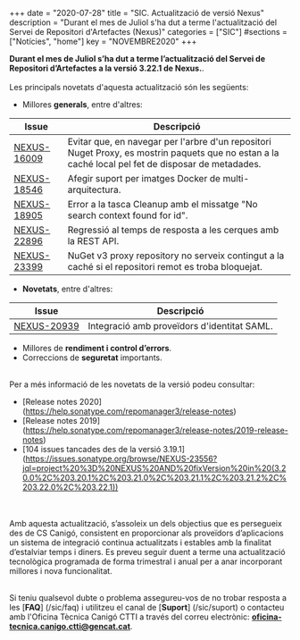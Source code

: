 +++
date        = "2020-07-28"
title       = "SIC. Actualització de versió Nexus"
description = "Durant el mes de Juliol s'ha dut a terme l'actualització del Servei de Repositori d'Artefactes (Nexus)"
categories  = ["SIC"]
#sections    = ["Notícies", "home"]
key         = "NOVEMBRE2020"
+++

**Durant el mes de Juliol s’ha dut a terme l’actualització del Servei de Repositori d’Artefactes a la versió 3.22.1 de Nexus.**.
<br>
<br>
Les principals novetats d'aquesta actualització són les següents:
<br>

* Millores **generals**, entre d'altres:

|Issue|Descripció|
|-----------|----------|
|[NEXUS-16009](https://issues.sonatype.org/browse/NEXUS-16009)|Evitar que, en navegar per l'arbre d'un repositori Nuget Proxy, es mostrin paquets que no estan a la caché local pel fet de disposar de metadades.|
|[NEXUS-18546](https://issues.sonatype.org/browse/NEXUS-18546)|Afegir suport per imatges Docker de multi-arquitectura.|
|[NEXUS-18905](https://issues.sonatype.org/browse/NEXUS-18905)|Error a la tasca Cleanup amb el missatge "No search context found for id".|
|[NEXUS-22896](https://issues.sonatype.org/browse/NEXUS-22896)|Regressió al temps de resposta a les cerques amb la REST API.|
|[NEXUS-23399](https://issues.sonatype.org/browse/NEXUS-23399)|NuGet v3 proxy repository no serveix contingut a la caché si el repositori remot es troba bloquejat.|

* **Novetats**, entre d'altres:

|Issue|Descripció|
|-----------|----------|
|[NEXUS-20939](https://issues.sonatype.org/browse/NEXUS-20939)|Integració amb proveïdors d'identitat SAML.|

* Millores de **rendiment i control d’errors**.
* Correccions de **seguretat** importants.

<br>
Per a més informació de les novetats de la versió podeu consultar:

- [Release notes 2020] (https://help.sonatype.com/repomanager3/release-notes)
- [Release notes 2019] (https://help.sonatype.com/repomanager3/release-notes/2019-release-notes)
- [104 issues tancades des de la versió 3.19.1] (https://issues.sonatype.org/browse/NEXUS-23556?jql=project%20%3D%20NEXUS%20AND%20fixVersion%20in%20(3.20.0%2C%203.20.1%2C%203.21.0%2C%203.21.1%2C%203.21.2%2C%203.22.0%2C%203.22.1))

<br>
<br>
Amb aquesta actualització, s’assoleix un dels objectius que es persegueix des de CS Canigó, consistent en proporcionar als
proveïdors d’aplicacions un sistema de integració continua actualitzats i estables amb la finalitat d’estalviar temps i diners.
Es preveu seguir duent a terme una actualització tecnològica programada de forma trimestral i anual per a anar incorporant
millores i nova funcionalitat.
<br>
<br>

Si teniu qualsevol dubte o problema assegureu-vos de no trobar resposta a les [**FAQ**] (/sic/faq) i utilitzeu el canal
de [**Suport**] (/sic/suport) o contacteu amb l'Oficina Tècnica Canigó CTTI a través del correu electrònic: **oficina-tecnica.canigo.ctti@gencat.cat**.
